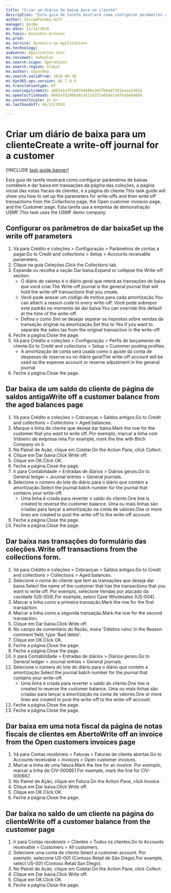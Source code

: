 ```yaml
--- 
title: "Criar um diário de baixa para um cliente"
description: "Esta guia de tarefa mostrará como configurar parâmetros de baixas contábeis e dar baixa em transações da página das coleções, a página inicial das notas fiscais de clientes, e a página do cliente."
author: ShivamPandey-msft
manager: AnnBe
ms.date: 11/14/2016
ms.topic: business-process
ms.prod: 
ms.service: dynamics-ax-applications
ms.technology: 
audience: Application User
ms.reviewer: twheeloc
ms.search.scope: Operations
ms.search.region: Global
ms.author: shpandey
ms.search.validFrom: 2016-06-30
ms.dyn365.ops.version: AX 7.0.0
ms.translationtype: HT
ms.sourcegitcommit: a8b5a5af5108744406a3d2fb84d7151baea2481b
ms.openlocfilehash: 68855fd2406a8ca5124371e050a7a0f9ad49d066
ms.contentlocale: pt-br
ms.lasthandoff: 04/13/2018

---
```

# <a name="create-a-write-off-journal-for-a-customer"></a><span data-ttu-id="c2d9e-103">Criar um diário de baixa para um cliente</span><span class="sxs-lookup"><span data-stu-id="c2d9e-103">Create a write-off journal for a customer</span></span>

[!INCLUDE [task guide banner](../../includes/task-guide-banner.md)]

<span data-ttu-id="c2d9e-104">Esta guia de tarefa mostrará como configurar parâmetros de baixas contábeis e dar baixa em transações da página das coleções, a página inicial das notas fiscais de clientes, e a página do cliente.</span><span class="sxs-lookup"><span data-stu-id="c2d9e-104">This task guide will show you how to set up the parameters for write-offs and then write off transactions from the Collections page, the Open customer invoices page, and the Customer page.</span></span> <span data-ttu-id="c2d9e-105">Esta tarefa usa a empresa de demonstração USMF.</span><span class="sxs-lookup"><span data-stu-id="c2d9e-105">This task uses the USMF demo company.</span></span>


## <a name="set-up-the-write-off-parameters"></a><span data-ttu-id="c2d9e-106">Configurar os parâmetros de dar baixa</span><span class="sxs-lookup"><span data-stu-id="c2d9e-106">Set up the write off parameters</span></span>
1. <span data-ttu-id="c2d9e-107">Vá para Crédito e coleções > Configuração > Parâmetros de contas a pagar.</span><span class="sxs-lookup"><span data-stu-id="c2d9e-107">Go to Credit and collections > Setup > Accounts receivable parameters.</span></span>
2. <span data-ttu-id="c2d9e-108">Clique na guia Coleções.</span><span class="sxs-lookup"><span data-stu-id="c2d9e-108">Click the Collections tab.</span></span>
3. <span data-ttu-id="c2d9e-109">Expanda ou recolha a seção Dar baixa.</span><span class="sxs-lookup"><span data-stu-id="c2d9e-109">Expand or collapse the Write-off section.</span></span>
    * <span data-ttu-id="c2d9e-110">O diário de valores é o diário geral que reterá as transações de baixa que você criar.</span><span class="sxs-lookup"><span data-stu-id="c2d9e-110">The Write-off journal is the general journal that will hold the write-off transactions that you create.</span></span>  
    * <span data-ttu-id="c2d9e-111">Você pode anexar um código de motivo para cada amortização.</span><span class="sxs-lookup"><span data-stu-id="c2d9e-111">You can attach a reason code to every write-off.</span></span> <span data-ttu-id="c2d9e-112">Você pode sobrepor este padrão no momento de dar baixa.</span><span class="sxs-lookup"><span data-stu-id="c2d9e-112">You can override this default at the time of the write-off.</span></span>  
    * <span data-ttu-id="c2d9e-113">Defina o como Sim se desejar separar os impostos sobre vendas da transação original na amortização.</span><span class="sxs-lookup"><span data-stu-id="c2d9e-113">Set this to Yes if you want to separate the sales tax from the original transaction in the write-off.</span></span>  
4. <span data-ttu-id="c2d9e-114">Feche a página.</span><span class="sxs-lookup"><span data-stu-id="c2d9e-114">Close the page.</span></span>
5. <span data-ttu-id="c2d9e-115">Vá para Crédito e coleções > Configuração > Perfis de lançamento de cliente.</span><span class="sxs-lookup"><span data-stu-id="c2d9e-115">Go to Credit and collections > Setup > Customer posting profiles.</span></span>
    * <span data-ttu-id="c2d9e-116">A amortização de conta será usada como o ajuste da conta de despesas de reserva ou no diário geral</span><span class="sxs-lookup"><span data-stu-id="c2d9e-116">The write-off account will be used as the expense account or reserve adjustment in the general journal</span></span>   
6. <span data-ttu-id="c2d9e-117">Feche a página.</span><span class="sxs-lookup"><span data-stu-id="c2d9e-117">Close the page.</span></span>

## <a name="write-off-a-customer-balance-from-the-aged-balances-page"></a><span data-ttu-id="c2d9e-118">Dar baixa de um saldo do cliente de página de saldos antiga</span><span class="sxs-lookup"><span data-stu-id="c2d9e-118">Write off a customer balance from the aged balances page</span></span>
1. <span data-ttu-id="c2d9e-119">Vá para Crédito e coleções > Cobranças > Saldos antigos.</span><span class="sxs-lookup"><span data-stu-id="c2d9e-119">Go to Credit and collections > Collections > Aged balances.</span></span>
2. <span data-ttu-id="c2d9e-120">Marque a linha do cliente que deseja dar baixa.</span><span class="sxs-lookup"><span data-stu-id="c2d9e-120">Mark the row for the customer that you want to write off.</span></span> <span data-ttu-id="c2d9e-121">Por exemplo, marcar a linha com Vidoeiro de empresa nela.</span><span class="sxs-lookup"><span data-stu-id="c2d9e-121">For example, mark the line with Birch Company on it.</span></span>
3. <span data-ttu-id="c2d9e-122">No Painel de Ação, clique em Coletar.</span><span class="sxs-lookup"><span data-stu-id="c2d9e-122">On the Action Pane, click Collect.</span></span>
4. <span data-ttu-id="c2d9e-123">Clique em Dar baixa.</span><span class="sxs-lookup"><span data-stu-id="c2d9e-123">Click Write off.</span></span>
5. <span data-ttu-id="c2d9e-124">Clique em OK.</span><span class="sxs-lookup"><span data-stu-id="c2d9e-124">Click OK.</span></span>
6. <span data-ttu-id="c2d9e-125">Feche a página.</span><span class="sxs-lookup"><span data-stu-id="c2d9e-125">Close the page.</span></span>
7. <span data-ttu-id="c2d9e-126">Ir para Contabilidade > Entradas de diários > Diários gerais.</span><span class="sxs-lookup"><span data-stu-id="c2d9e-126">Go to General ledger > Journal entries > General journals.</span></span>
8. <span data-ttu-id="c2d9e-127">Selecione o número do lote do diário para o diário que contém a amortização.</span><span class="sxs-lookup"><span data-stu-id="c2d9e-127">Select the journal batch number for the journal that contains your write-off.</span></span>
    * <span data-ttu-id="c2d9e-128">Uma linha é criada para reverter o saldo do cliente.</span><span class="sxs-lookup"><span data-stu-id="c2d9e-128">One line is created to reverse the customer balance.</span></span> <span data-ttu-id="c2d9e-129">Uma ou mais linhas são criadas para lançar a amortização na conta de valores.</span><span class="sxs-lookup"><span data-stu-id="c2d9e-129">One or more lines are created to post the write-off to the write-off account.</span></span>  
9. <span data-ttu-id="c2d9e-130">Feche a página.</span><span class="sxs-lookup"><span data-stu-id="c2d9e-130">Close the page.</span></span>
10. <span data-ttu-id="c2d9e-131">Feche a página.</span><span class="sxs-lookup"><span data-stu-id="c2d9e-131">Close the page.</span></span>

## <a name="write-off-transactions-from-the-collections-form"></a><span data-ttu-id="c2d9e-132">Dar baixa nas transações do formulário das coleções.</span><span class="sxs-lookup"><span data-stu-id="c2d9e-132">Write off transactions from the collections form.</span></span>
1. <span data-ttu-id="c2d9e-133">Vá para Crédito e coleções > Cobranças > Saldos antigos.</span><span class="sxs-lookup"><span data-stu-id="c2d9e-133">Go to Credit and collections > Collections > Aged balances.</span></span>
2. <span data-ttu-id="c2d9e-134">Selecione o nome do cliente que tem as transações que deseja dar baixa.</span><span class="sxs-lookup"><span data-stu-id="c2d9e-134">Select the name of the customer that has the transactions that you want to write off.</span></span> <span data-ttu-id="c2d9e-135">Por exemplo, selecione Vendas por atacado da cavidade (US-004).</span><span class="sxs-lookup"><span data-stu-id="c2d9e-135">For example, select Cave Wholesales (US-004).</span></span>
3. <span data-ttu-id="c2d9e-136">Marcar a linha como a primeira transação.</span><span class="sxs-lookup"><span data-stu-id="c2d9e-136">Mark the row for the first transaction.</span></span>
4. <span data-ttu-id="c2d9e-137">Marcar a linha como a segunda transação.</span><span class="sxs-lookup"><span data-stu-id="c2d9e-137">Mark the row for the second transaction.</span></span>
5. <span data-ttu-id="c2d9e-138">Clique em Dar baixa.</span><span class="sxs-lookup"><span data-stu-id="c2d9e-138">Click Write off.</span></span>
6. <span data-ttu-id="c2d9e-139">No campo de comentário do Razão, insira 'Débitos ruins'.</span><span class="sxs-lookup"><span data-stu-id="c2d9e-139">In the Reason comment field, type 'Bad debts'.</span></span>
7. <span data-ttu-id="c2d9e-140">Clique em OK.</span><span class="sxs-lookup"><span data-stu-id="c2d9e-140">Click OK.</span></span>
8. <span data-ttu-id="c2d9e-141">Feche a página.</span><span class="sxs-lookup"><span data-stu-id="c2d9e-141">Close the page.</span></span>
9. <span data-ttu-id="c2d9e-142">Feche a página.</span><span class="sxs-lookup"><span data-stu-id="c2d9e-142">Close the page.</span></span>
10. <span data-ttu-id="c2d9e-143">Ir para Contabilidade > Entradas de diários > Diários gerais.</span><span class="sxs-lookup"><span data-stu-id="c2d9e-143">Go to General ledger > Journal entries > General journals.</span></span>
11. <span data-ttu-id="c2d9e-144">Selecione o número do lote do diário para o diário que contém a amortização.</span><span class="sxs-lookup"><span data-stu-id="c2d9e-144">Select the journal batch number for the journal that contains your write-off.</span></span>
    * <span data-ttu-id="c2d9e-145">Uma linha é criada para reverter o saldo do cliente.</span><span class="sxs-lookup"><span data-stu-id="c2d9e-145">One line is created to reverse the customer balance.</span></span> <span data-ttu-id="c2d9e-146">Uma ou mais linhas são criadas para lançar a amortização na conta de valores.</span><span class="sxs-lookup"><span data-stu-id="c2d9e-146">One or more lines are created to post the write-off to the write-off account.</span></span>  
12. <span data-ttu-id="c2d9e-147">Feche a página.</span><span class="sxs-lookup"><span data-stu-id="c2d9e-147">Close the page.</span></span>
13. <span data-ttu-id="c2d9e-148">Feche a página.</span><span class="sxs-lookup"><span data-stu-id="c2d9e-148">Close the page.</span></span>

## <a name="write-off-an-invoice-from-the-open-customers-invoices-page"></a><span data-ttu-id="c2d9e-149">Dar baixa em uma nota fiscal da página de notas fiscais de clientes em Aberto</span><span class="sxs-lookup"><span data-stu-id="c2d9e-149">Write off an invoice from the Open customers invoices page</span></span>
1. <span data-ttu-id="c2d9e-150">Vá para Contas recebíveis > Faturas > Faturas de cliente abertas.</span><span class="sxs-lookup"><span data-stu-id="c2d9e-150">Go to Accounts receivable > Invoices > Open customer invoices.</span></span>
2. <span data-ttu-id="c2d9e-151">Marcar a linha de uma fatura.</span><span class="sxs-lookup"><span data-stu-id="c2d9e-151">Mark the line for an invoice.</span></span> <span data-ttu-id="c2d9e-152">Por exemplo, marcar a linha de CIV-000667.</span><span class="sxs-lookup"><span data-stu-id="c2d9e-152">For example, mark the line for CIV-000667.</span></span>
3. <span data-ttu-id="c2d9e-153">No Painel de Ação, clique em Fatura.</span><span class="sxs-lookup"><span data-stu-id="c2d9e-153">On the Action Pane, click Invoice.</span></span>
4. <span data-ttu-id="c2d9e-154">Clique em Dar baixa.</span><span class="sxs-lookup"><span data-stu-id="c2d9e-154">Click Write off.</span></span>
5. <span data-ttu-id="c2d9e-155">Clique em OK.</span><span class="sxs-lookup"><span data-stu-id="c2d9e-155">Click OK.</span></span>
6. <span data-ttu-id="c2d9e-156">Feche a página.</span><span class="sxs-lookup"><span data-stu-id="c2d9e-156">Close the page.</span></span>

## <a name="write-off-a-customer-balance-from-the-customer-page"></a><span data-ttu-id="c2d9e-157">Dar baixa no saldo de um cliente na página do cliente</span><span class="sxs-lookup"><span data-stu-id="c2d9e-157">Write off a customer balance from the customer page</span></span>
1. <span data-ttu-id="c2d9e-158">Ir para Contas recebíveis > Clientes > Todos os clientes.</span><span class="sxs-lookup"><span data-stu-id="c2d9e-158">Go to Accounts receivable > Customers > All customers.</span></span>
2. <span data-ttu-id="c2d9e-159">Selecione uma conta de cliente.</span><span class="sxs-lookup"><span data-stu-id="c2d9e-159">Select a customer account.</span></span> <span data-ttu-id="c2d9e-160">Por exemplo, selecione US-001 (Contoso Retail de São Diego).</span><span class="sxs-lookup"><span data-stu-id="c2d9e-160">For example, select US-001 (Contoso Retail San Diego).</span></span>
3. <span data-ttu-id="c2d9e-161">No Painel de Ação, clique em Coletar.</span><span class="sxs-lookup"><span data-stu-id="c2d9e-161">On the Action Pane, click Collect.</span></span>
4. <span data-ttu-id="c2d9e-162">Clique em Dar baixa.</span><span class="sxs-lookup"><span data-stu-id="c2d9e-162">Click Write off.</span></span>
5. <span data-ttu-id="c2d9e-163">Clique em OK.</span><span class="sxs-lookup"><span data-stu-id="c2d9e-163">Click OK.</span></span>
6. <span data-ttu-id="c2d9e-164">Feche a página.</span><span class="sxs-lookup"><span data-stu-id="c2d9e-164">Close the page.</span></span>


